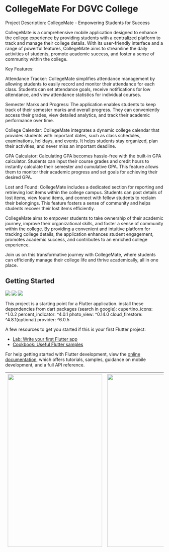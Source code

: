 # CollegeMate For DGVC College

Project Description: CollegeMate - Empowering Students for Success

CollegeMate is a comprehensive mobile application designed to enhance the college experience by providing students with a centralized platform to track and manage their college details. With its user-friendly interface and a range of powerful features, CollegeMate aims to streamline the daily activities of students, promote academic success, and foster a sense of community within the college.

Key Features:

Attendance Tracker: CollegeMate simplifies attendance management by allowing students to easily record and monitor their attendance for each class. Students can set attendance goals, receive notifications for low attendance, and view attendance statistics for individual courses.

Semester Marks and Progress: The application enables students to keep track of their semester marks and overall progress. They can conveniently access their grades, view detailed analytics, and track their academic performance over time.

College Calendar: CollegeMate integrates a dynamic college calendar that provides students with important dates, such as class schedules, examinations, holidays, and events. It helps students stay organized, plan their activities, and never miss an important deadline.

GPA Calculator: Calculating GPA becomes hassle-free with the built-in GPA calculator. Students can input their course grades and credit hours to instantly calculate their semester and cumulative GPA. This feature allows them to monitor their academic progress and set goals for achieving their desired GPA.

Lost and Found: CollegeMate includes a dedicated section for reporting and retrieving lost items within the college campus. Students can post details of lost items, view found items, and connect with fellow students to reclaim their belongings. This feature fosters a sense of community and helps students recover their lost items efficiently.

CollegeMate aims to empower students to take ownership of their academic journey, improve their organizational skills, and foster a sense of community within the college. By providing a convenient and intuitive platform for tracking college details, the application enhances student engagement, promotes academic success, and contributes to an enriched college experience.

Join us on this transformative journey with CollegeMate, where students can efficiently manage their college life and thrive academically, all in one place.

## Getting Started

<table>
    <thead>
      <tr>
        <th><img src='assets\readme\page1.jpg' width=300 height=550>
          </th>
        <th><img src='assets\readme\page2.jpg' width =300 height=550></th>
        <th><img src='assets\readme\page3.jpg' width =300 height=550></th>
      </tr>
    </thead>


![](assets\readme\page1.jpg)
![](assets\readme\page2.jpg)
![](assets\readme\page3.jpg)




This project is a starting point for a Flutter application.
install these dependencies from dart packages (search in google):
  cupertino_icons: ^1.0.2
  percent_indicator: ^4.0.1
  photo_view: ^0.14.0
  cloud_firestore: ^4.8.1(optional)
  provider: ^6.0.5

 

A few resources to get you started if this is your first Flutter project:

- [Lab: Write your first Flutter app](https://docs.flutter.dev/get-started/codelab)
- [Cookbook: Useful Flutter samples](https://docs.flutter.dev/cookbook)

For help getting started with Flutter development, view the
[online documentation](https://docs.flutter.dev/), which offers tutorials,
samples, guidance on mobile development, and a full API reference.
